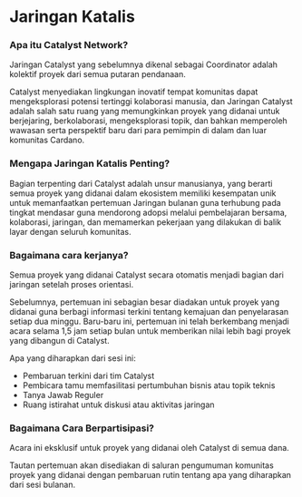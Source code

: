 # **Jaringan Katalis**

### Apa itu Catalyst Network?

Jaringan Catalyst yang sebelumnya dikenal sebagai Coordinator adalah kolektif proyek dari semua putaran pendanaan.

Catalyst menyediakan lingkungan inovatif tempat komunitas dapat mengeksplorasi potensi tertinggi kolaborasi manusia, dan Jaringan Catalyst adalah salah satu ruang yang memungkinkan proyek yang didanai untuk berjejaring, berkolaborasi, mengeksplorasi topik, dan bahkan memperoleh wawasan serta perspektif baru dari para pemimpin di dalam dan luar komunitas Cardano.

### Mengapa Jaringan Katalis Penting?

Bagian terpenting dari Catalyst adalah unsur manusianya, yang berarti semua proyek yang didanai dalam ekosistem memiliki kesempatan unik untuk memanfaatkan pertemuan Jaringan bulanan guna terhubung pada tingkat mendasar guna mendorong adopsi melalui pembelajaran bersama, kolaborasi, jaringan, dan memamerkan pekerjaan yang dilakukan di balik layar dengan seluruh komunitas.

### Bagaimana cara kerjanya?

Semua proyek yang didanai Catalyst secara otomatis menjadi bagian dari jaringan setelah proses orientasi.

Sebelumnya, pertemuan ini sebagian besar diadakan untuk proyek yang didanai guna berbagi informasi terkini tentang kemajuan dan penyelarasan setiap dua minggu. Baru-baru ini, pertemuan ini telah berkembang menjadi acara selama 1,5 jam setiap bulan untuk memberikan nilai lebih bagi proyek yang dibangun di Catalyst.

Apa yang diharapkan dari sesi ini:

- Pembaruan terkini dari tim Catalyst
- Pembicara tamu memfasilitasi pertumbuhan bisnis atau topik teknis
- Tanya Jawab Reguler
- Ruang istirahat untuk diskusi atau aktivitas jaringan

### Bagaimana Cara Berpartisipasi?

Acara ini eksklusif untuk proyek yang didanai oleh Catalyst di semua dana.

Tautan pertemuan akan disediakan di saluran pengumuman komunitas proyek yang didanai dengan pembaruan rutin tentang apa yang diharapkan dari sesi bulanan.
